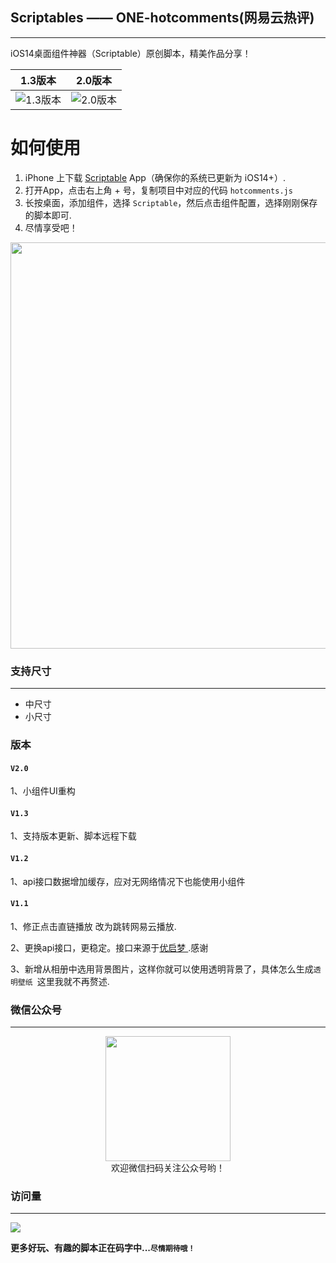 ## Scriptables —— ONE-hotcomments(网易云热评)
---
iOS14桌面组件神器（Scriptable）原创脚本，精美作品分享！


|  1.3版本 | 2.0版本  | 
| ------------ | ------------ | 
| ![1.3版本](https://i.loli.net/2021/03/27/WbFpYaeitnZ5Mzc.jpg)  | ![2.0版本](https://i.loli.net/2021/04/04/KQARiV18gzv2cDj.jpg) |






# 如何使用
1. iPhone 上下载 [Scriptable](https://apps.apple.com/cn/app/scriptable/id1405459188) App（确保你的系统已更新为 iOS14+）. 
2. 打开App，点击右上角 + 号，复制项目中对应的代码  `hotcomments.js`
3. 长按桌面，添加组件，选择 `Scriptable`，然后点击组件配置，选择刚刚保存的脚本即可.
4. 尽情享受吧！   

<img src="https://shop.io.mi-img.com/app/shop/img?id=shop_2633f187a80f14a861acabba8963a8d8.jpeg" width="650px"/> 


### 支持尺寸
---

* 中尺寸
* 小尺寸


### 版本

#### `V2.0` 

1、小组件UI重构

#### `V1.3` 

1、支持版本更新、脚本远程下载

#### `V1.2` 

1、api接口数据增加缓存，应对无网络情况下也能使用小组件

#### `V1.1`   
1、修正点击直链播放 改为跳转网易云播放.

2、更换api接口，更稳定。接口来源于[优启梦 ](https://api.uomg.com/).感谢

3、新增从相册中选用背景图片，这样你就可以使用透明背景了，具体怎么生成`透明壁纸 `这里我就不再赘述.

### 微信公众号
--- 
<center>
    <img src="https://s2.ax1x.com/2019/12/28/lemBSf.png" style="width: 200px;">
</center>

<center>欢迎微信扫码关注公众号哟！</center>


### 访问量
---
![](http://profile-counter.glitch.me/nicolasking007/count.svg)

**更多好玩、有趣的脚本正在码字中...`尽情期待哦！`**
